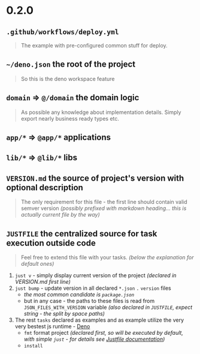 # 0.2.0

## `.github/workflows/deploy.yml`

> The example with pre-configured common stuff for deploy.

## `~/deno.json` the root of the project

> So this is the deno workspace feature

## `domain` => `@/domain` the domain logic

> As possible any knowledge about implementation details. Simply export nearly
> business ready types etc.

## `app/*` => `@app/*` applications

## `lib/*` => `@lib/*` libs

## `VERSION.md` the source of project's version with optional description

> The only requirement for this file - the first line should contain valid
> semver version _(possibly prefixed with markdown heading... this is actually
> current file by the way)_

## `JUSTFILE` the centralized source for task execution outside code

> Feel free to extend this file with your tasks. _(below the explanation for
> default ones)_

1. `just v` - simply display current version of the project _(declared in
   VERSION.md first line)_
2. `just bump` - update version in all declared `*.json` `.` `version` files
   - _the most common candidate is `package.json`_
   - but in any case - the paths to these files is read from
     `JSON_FILES_WITH_VERSION` variable _(also declared in `JUSTFILE`, expect
     string - the split by space paths)_
3. The rest `tasks` declared as examples and as example utilize the very very
   bestest js runtime - [Deno](https://deno.com)
   - `fmt` format project _(declared first, so will be executed by default, with
     simple `just` - for details see
     [Justfile documentation](https://just.systems/man/en/))_
   - `install`
